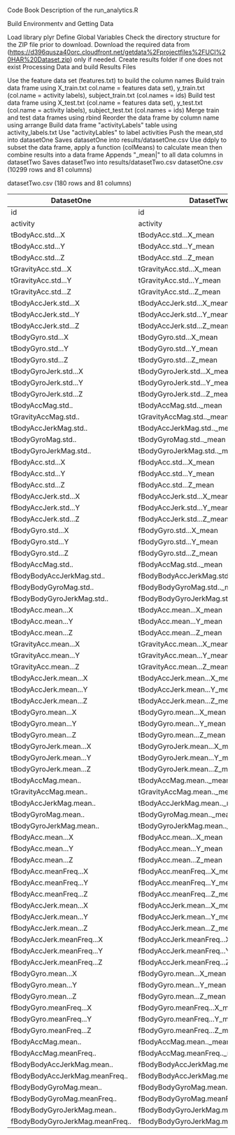 Code Book
Description of the run_analytics.R

Build Environmentv and Getting Data

Load library plyr
Define Global Variables
Check the directory structure for the ZIP file prior to download.
Download the required data from (https://d396qusza40orc.cloudfront.net/getdata%2Fprojectfiles%2FUCI%20HAR%20Dataset.zip) only if needed.
Create results folder if one does not exist
Processing Data and build Results Files

Use the feature data set (features.txt) to build the column names
Build train data frame using X_train.txt col.name = features data set), y_train.txt (col.name = activity labels), subject_train.txt (col.names = ids)
Build test data frame using X_test.txt (col.name = features data set), y_test.txt (col.name = activity labels), subject_test.txt (col.names = ids)
Merge train and test data frames using rbind
Reorder the data frame by column name using arrange
Build data frame "activityLabels" table using activity_labels.txt
Use "activityLables" to label activities
Push the mean,std into datasetOne
Saves datasetOne into results/datasetOne.csv
Use ddply to subset the data frame, apply a function (colMeans) to calculate mean then combine results into a data frame
Appends "_mean|" to all data columns in datasetTwo
Saves datasetTwo into results/datasetTwo.csv
datasetOne.csv (10299 rows and 81 columns)

datasetTwo.csv (180 rows and 81 columns)

|DatasetOne	|DatasetTwo|
|-----------|-------------|
|id	|id|
|activity	|activity|
|tBodyAcc.std...X	|tBodyAcc.std...X_mean||
|tBodyAcc.std...Y	|tBodyAcc.std...Y_mean||
|tBodyAcc.std...Z	|tBodyAcc.std...Z_mean||
|tGravityAcc.std...X	|tGravityAcc.std...X_mean||
|tGravityAcc.std...Y	|tGravityAcc.std...Y_mean||
|tGravityAcc.std...Z	|tGravityAcc.std...Z_mean||
|tBodyAccJerk.std...X	|tBodyAccJerk.std...X_mean|
|tBodyAccJerk.std...Y	|tBodyAccJerk.std...Y_mean|
|tBodyAccJerk.std...Z	|tBodyAccJerk.std...Z_mean|
|tBodyGyro.std...X	|tBodyGyro.std...X_mean|
|tBodyGyro.std...Y	|tBodyGyro.std...Y_mean|
|tBodyGyro.std...Z	|tBodyGyro.std...Z_mean|
|tBodyGyroJerk.std...X	|tBodyGyroJerk.std...X_mean|
|tBodyGyroJerk.std...Y	|tBodyGyroJerk.std...Y_mean|
|tBodyGyroJerk.std...Z	|tBodyGyroJerk.std...Z_mean|
|tBodyAccMag.std..	|tBodyAccMag.std.._mean|
|tGravityAccMag.std..	|tGravityAccMag.std.._mean|
|tBodyAccJerkMag.std..	|tBodyAccJerkMag.std.._mean|
|tBodyGyroMag.std..	|tBodyGyroMag.std.._mean|
|tBodyGyroJerkMag.std..	|tBodyGyroJerkMag.std.._mean|
|fBodyAcc.std...X	|fBodyAcc.std...X_mean|
|fBodyAcc.std...Y	|fBodyAcc.std...Y_mean|
|fBodyAcc.std...Z	|fBodyAcc.std...Z_mean|
|fBodyAccJerk.std...X	|fBodyAccJerk.std...X_mean|
|fBodyAccJerk.std...Y	|fBodyAccJerk.std...Y_mean|
|fBodyAccJerk.std...Z	|fBodyAccJerk.std...Z_mean|
|fBodyGyro.std...X	|fBodyGyro.std...X_mean|
|fBodyGyro.std...Y	|fBodyGyro.std...Y_mean|
|fBodyGyro.std...Z	|fBodyGyro.std...Z_mean|
|fBodyAccMag.std..	|fBodyAccMag.std.._mean|
|fBodyBodyAccJerkMag.std..	|fBodyBodyAccJerkMag.std.._mean|
|fBodyBodyGyroMag.std..	|fBodyBodyGyroMag.std.._mean|
|fBodyBodyGyroJerkMag.std..	|fBodyBodyGyroJerkMag.std.._mean|
|tBodyAcc.mean...X	|tBodyAcc.mean...X_mean|
|tBodyAcc.mean...Y	|tBodyAcc.mean...Y_mean|
|tBodyAcc.mean...Z	|tBodyAcc.mean...Z_mean|
|tGravityAcc.mean...X	|tGravityAcc.mean...X_mean|
|tGravityAcc.mean...Y	|tGravityAcc.mean...Y_mean|
|tGravityAcc.mean...Z	|tGravityAcc.mean...Z_mean|
|tBodyAccJerk.mean...X	|tBodyAccJerk.mean...X_mean|
|tBodyAccJerk.mean...Y	|tBodyAccJerk.mean...Y_mean|
|tBodyAccJerk.mean...Z	|tBodyAccJerk.mean...Z_mean|
|tBodyGyro.mean...X	|tBodyGyro.mean...X_mean|
|tBodyGyro.mean...Y	|tBodyGyro.mean...Y_mean|
|tBodyGyro.mean...Z	|tBodyGyro.mean...Z_mean|
|tBodyGyroJerk.mean...X	|tBodyGyroJerk.mean...X_mean|
|tBodyGyroJerk.mean...Y	|tBodyGyroJerk.mean...Y_mean|
|tBodyGyroJerk.mean...Z	|tBodyGyroJerk.mean...Z_mean|
|tBodyAccMag.mean..	|tBodyAccMag.mean.._mean|
|tGravityAccMag.mean..	|tGravityAccMag.mean.._mean|
|tBodyAccJerkMag.mean..	|tBodyAccJerkMag.mean.._mean|
|tBodyGyroMag.mean..	|tBodyGyroMag.mean.._mean|
|tBodyGyroJerkMag.mean..	|tBodyGyroJerkMag.mean.._mean|
|fBodyAcc.mean...X	|fBodyAcc.mean...X_mean|
|fBodyAcc.mean...Y	|fBodyAcc.mean...Y_mean|
|fBodyAcc.mean...Z	|fBodyAcc.mean...Z_mean|
|fBodyAcc.meanFreq...X	|fBodyAcc.meanFreq...X_mean|
|fBodyAcc.meanFreq...Y	|fBodyAcc.meanFreq...Y_mean|
|fBodyAcc.meanFreq...Z	|fBodyAcc.meanFreq...Z_mean|
|fBodyAccJerk.mean...X	|fBodyAccJerk.mean...X_mean|
|fBodyAccJerk.mean...Y	|fBodyAccJerk.mean...Y_mean|
|fBodyAccJerk.mean...Z	|fBodyAccJerk.mean...Z_mean|
|fBodyAccJerk.meanFreq...X	|fBodyAccJerk.meanFreq...X_mean|
|fBodyAccJerk.meanFreq...Y	|fBodyAccJerk.meanFreq...Y_mean|
|fBodyAccJerk.meanFreq...Z	|fBodyAccJerk.meanFreq...Z_mean|
|fBodyGyro.mean...X	|fBodyGyro.mean...X_mean|
|fBodyGyro.mean...Y	|fBodyGyro.mean...Y_mean|
|fBodyGyro.mean...Z	|fBodyGyro.mean...Z_mean|
|fBodyGyro.meanFreq...X	|fBodyGyro.meanFreq...X_mean|
|fBodyGyro.meanFreq...Y	|fBodyGyro.meanFreq...Y_mean|
|fBodyGyro.meanFreq...Z	|fBodyGyro.meanFreq...Z_mean|
|fBodyAccMag.mean..	|fBodyAccMag.mean.._mean|
|fBodyAccMag.meanFreq..	|fBodyAccMag.meanFreq.._mean|
|fBodyBodyAccJerkMag.mean..	|fBodyBodyAccJerkMag.mean.._mean|
|fBodyBodyAccJerkMag.meanFreq..	|fBodyBodyAccJerkMag.meanFreq.._mean|
|fBodyBodyGyroMag.mean..	|fBodyBodyGyroMag.mean.._mean|
|fBodyBodyGyroMag.meanFreq..	|fBodyBodyGyroMag.meanFreq.._mean|
|fBodyBodyGyroJerkMag.mean..	|fBodyBodyGyroJerkMag.mean.._mean|
|fBodyBodyGyroJerkMag.meanFreq..	|fBodyBodyGyroJerkMag.meanFreq.._mean|
